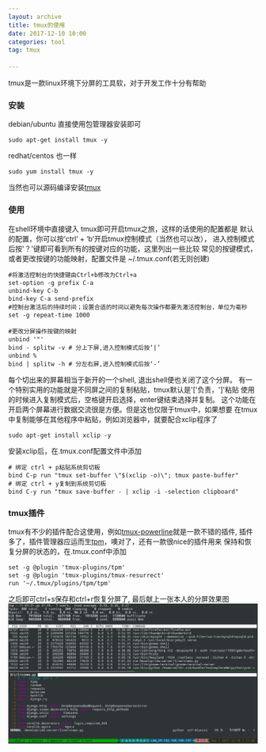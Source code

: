 ```yaml
---
layout: archive
title: tmux的使用
date: 2017-12-10 10:00
categories: tool
tag: tmux

---
```


tmux是一款linux环境下分屏的工具软，对于开发工作十分有帮助

### 安装
debian/ubuntu 直接使用包管理器安装即可
```
sudo apt-get install tmux -y
```
redhat/centos 也一样
```
sudo yum install tmux -y
```
当然也可以源码编译安装[tmux](https://github.com/tmux/tmux/wiki)


### 使用
在shell环境中直接键入 tmux即可开启tmux之旅，这样的话使用的配置都是
默认的配置，你可以按’ctrl‘ + ‘b’开启tmux控制模式（当然也可以改），
进入控制模式后按'？'键即可看到所有的按键对应的功能，这里列出一些比较
常见的按键模式，或者更改按键的功能映射，配置文件是 ~/.tmux.conf(若无则创建)
```
#将激活控制台的快捷键由Ctrl+b修改为Ctrl+a
set-option -g prefix C-a
unbind-key C-b
bind-key C-a send-prefix
#控制台激活后的持续时间；设置合适的时间以避免每次操作都要先激活控制台，单位为毫秒
set -g repeat-time 1000                    

#更改分屏操作按键的映射
unbind '"'
bind - splitw -v # 分上下屏,进入控制模式后按‘|’
unbind %
bind | splitw -h # 分左右屏,进入控制模式后按‘-’

```
每个切出来的屏幕相当于新开的一个shell, 退出shell便也关闭了这个分屏。
有一个特别实用的功能就是不同屏之间的复制粘贴，tmux默认是'['负责，']'粘贴
使用的时候进入复制模式后，空格键开启选择，enter键结束选择并复制。
这个功能在开启两个屏幕进行数据交流很是方便。但是这也仅限于tmux中，如果想要
在tmux中复制能够在其他程序中粘贴，例如浏览器中，就要配合xclip程序了
```
sudo apt-get install xclip -y
```
安装xclip后，在.tmux.conf配置文件中添加
```
# 绑定 ctrl + p粘贴系统剪切板
bind C-p run "tmux set-buffer \"$(xclip -o)\"; tmux paste-buffer"
# 绑定 ctrl + y复制到系统剪切板
bind C-y run "tmux save-buffer - | xclip -i -selection clipboard"
```

### tmux插件
tmux有不少的插件配合这使用，例如[tmux-powerline](https://github.com/erikw/tmux-powerline)就是一款不错的插件,
插件多了，插件管理器应运而生[tpm](https://github.com/tmux-plugins/tpm)，噢对了，还有一款很nice的插件用来
保持和恢复分屏的状态的，在.tmux.conf中添加
```
set -g @plugin 'tmux-plugins/tpm'
set -g @plugin 'tmux-plugins/tmux-resurrect'
run '~/.tmux/plugins/tpm/tpm'
```
之后即可ctrl+s保存和ctrl+r恢复分屏了, 最后献上一张本人的分屏效果图  
![](/assets/images/tmuxusing.png) 
